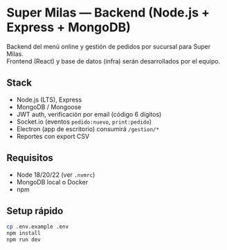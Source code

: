 # Super Milas — Backend (Node.js + Express + MongoDB)

Backend del menú online y gestión de pedidos por sucursal para Super Milas.  
Frontend (React) y base de datos (infra) serán desarrollados por el equipo.

## Stack
- Node.js (LTS), Express
- MongoDB / Mongoose
- JWT auth, verificación por email (código 6 dígitos)
- Socket.io (eventos `pedido:nuevo`, `print:pedido`)
- Electron (app de escritorio) consumirá `/gestion/*`
- Reportes con export CSV

## Requisitos
- Node 18/20/22 (ver `.nvmrc`)
- MongoDB local o Docker
- npm

## Setup rápido
```bash
cp .env.example .env
npm install
npm run dev